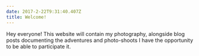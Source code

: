 ```yaml
---
date: 2017-2-22T9:31:40.407Z
title: Welcome!
---
```

Hey everyone! This website will contain my photography, alongside blog posts
documenting the adventures and photo-shoots I have the opportunity to be
able to participate it.
